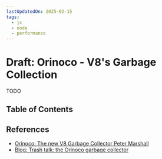 ```yaml
---
lastUpdatedOn: 2025-02-15
tags:
  - js
  - node
  - performance
---
```


# Draft: Orinoco - V8's Garbage Collection

TODO

## Table of Contents

## References

- [Orinoco: The new V8 Garbage Collector Peter Marshall](https://youtu.be/Scxz6jVS4Ls?si=jDHDbZFF7EWxT05p)
- [Blog: Trash talk: the Orinoco garbage collector](https://v8.dev/blog/trash-talk)
